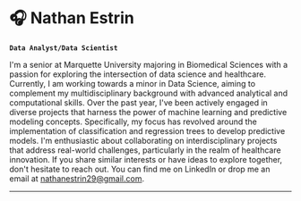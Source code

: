 # 🎧 Nathan Estrin

**`Data Analyst/Data Scientist`**

I'm a senior at Marquette University majoring in Biomedical Sciences with a passion for exploring the intersection of data science and healthcare. Currently, I am working towards a minor in Data Science, aiming to complement my multidisciplinary background with advanced analytical and computational skills. Over the past year, I've been actively engaged in diverse projects that harness the power of machine learning and predictive modeling concepts. Specifically, my focus has revolved around the implementation of classification and regression trees to develop predictive models. I'm enthusiastic about collaborating on interdisciplinary projects that address real-world challenges, particularly in the realm of healthcare innovation. If you share similar interests or have ideas to explore together, don't hesitate to reach out. You can find me on LinkedIn or drop me an email at nathanestrin29@gmail.com. 

---
